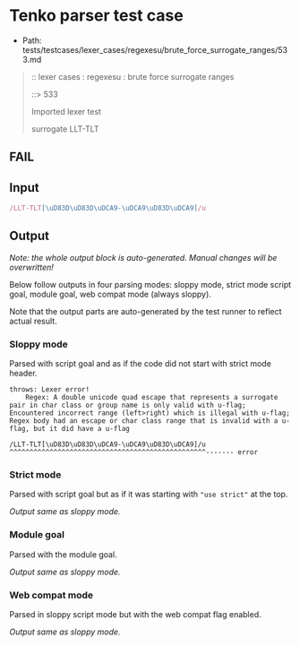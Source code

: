 # Tenko parser test case

- Path: tests/testcases/lexer_cases/regexesu/brute_force_surrogate_ranges/533.md

> :: lexer cases : regexesu : brute force surrogate ranges
>
> ::> 533
>
> Imported lexer test
>
> surrogate LLT-TLT

## FAIL

## Input

`````js
/LLT-TLT[\uD83D\uD83D\uDCA9-\uDCA9\uD83D\uDCA9]/u
`````

## Output

_Note: the whole output block is auto-generated. Manual changes will be overwritten!_

Below follow outputs in four parsing modes: sloppy mode, strict mode script goal, module goal, web compat mode (always sloppy).

Note that the output parts are auto-generated by the test runner to reflect actual result.

### Sloppy mode

Parsed with script goal and as if the code did not start with strict mode header.

`````
throws: Lexer error!
    Regex: A double unicode quad escape that represents a surrogate pair in char class or group name is only valid with u-flag; Encountered incorrect range (left>right) which is illegal with u-flag; Regex body had an escape or char class range that is invalid with a u-flag, but it did have a u-flag

/LLT-TLT[\uD83D\uD83D\uDCA9-\uDCA9\uD83D\uDCA9]/u
^^^^^^^^^^^^^^^^^^^^^^^^^^^^^^^^^^^^^^^^^^^^^^^^^------- error
`````

### Strict mode

Parsed with script goal but as if it was starting with `"use strict"` at the top.

_Output same as sloppy mode._

### Module goal

Parsed with the module goal.

_Output same as sloppy mode._

### Web compat mode

Parsed in sloppy script mode but with the web compat flag enabled.

_Output same as sloppy mode._
